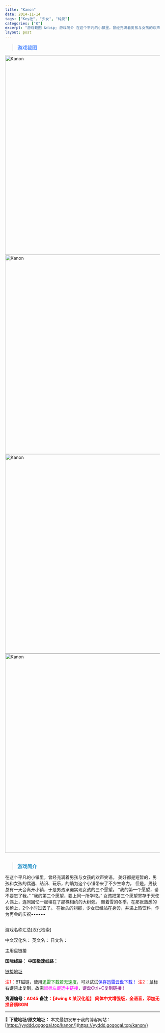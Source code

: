 ```yaml
---
title: "Kanon"
date: 2014-11-14
tags: ["Key社", "少女", "纯爱"]
categories: ["K"]
excerpt: "游戏截图 &nbsp; 游戏简介 在这个平凡的小镇里，曾经充满着男孩与女孩的欢声笑语。 美好都是短暂的，男孩和女孩的偶遇、结识、玩乐，的确为这个小镇带来了不少生命力。 但是，男孩总有一天会离开小镇，于是男孩承诺实现女孩的三个愿望。 “我的第一个愿望，请不要忘了我。” “我的第二个愿望，要上同一所学校&hellip;"
layout: post
---
```


<div>
<blockquote><b><span style="font-size: 12pt; color: #6699ff;">游戏截图</span></b></blockquote>
<div><img title="点击放大" src="https://yyddd.gogogal.top/wp-content/uploads/2025/04/20250430_6811e4bc6aa9a.webp" alt="Kanon" width="650" /></div>
<div><img title="点击放大" src="https://yyddd.gogogal.top/wp-content/uploads/2025/04/20250430_6811e4bec5655.webp" alt="Kanon" width="650" /></div>
<div><img title="点击放大" src="https://yyddd.gogogal.top/wp-content/uploads/2025/04/20250430_6811e4c00e88d.webp" alt="Kanon" width="650" /></div>
<div><img title="点击放大" src="https://yyddd.gogogal.top/wp-content/uploads/2025/04/20250430_6811e4c163006.webp" alt="Kanon" width="650" /></div>
&nbsp;
<blockquote><b><span style="font-size: 12pt; color: #3399cc;">游戏简介</span></b></blockquote>
<div>在这个平凡的小镇里，曾经充满着男孩与女孩的欢声笑语。
美好都是短暂的，男孩和女孩的偶遇、结识、玩乐，的确为这个小镇带来了不少生命力。
但是，男孩总有一天会离开小镇，于是男孩承诺实现女孩的三个愿望。
“我的第一个愿望，请不要忘了我。”
“我的第二个愿望，要上同一所学校。”
女孩把第三个愿望寄存于天使人偶上，连同回忆一起埋在了那棵相约的大树旁。
飘着雪的冬季，在那张熟悉的长椅上，2个小时过去了。
在抬头的刹那，少女已经站在身旁，并递上热饮料，作为再会的庆祝••••••</div>
&nbsp;

游戏名称汇总[汉化检索]

中文汉化名：
英文名：
日文名：
</div>
<div class="panel panel-primary">
<div class="panel-heading">主用盘链接</div>
<div class="panel-body">

<b>国际线路：</b>
<b>中国极速线路：</b>

<!--wechatfans start-->

<a href="https://pan.xunlei.com/s/VORYajr8FSuevxOb6wkQPf7TA1?pwd=27hp#">链接地址</a>

<!--wechatfans end-->
<span style="color: #ff0000;">注1：</span>BT磁链，使用<span style="color: #008000;">迅雷下载若无速度</span>，可以试试<span style="color: #0000ff;">保存迅雷云盘下载！</span>
<span style="color: #ff0000;">注2：</span>鼠标右键禁止复制，故需<span style="color: #ff00ff;">鼠标左键选中链接</span>，<span style="color: #800080;">键盘Ctrl+C复制链接！</span>

</div>
<div class="panel-footer"><span style="color: #ff0000;"><b><span style="color: #000000;">资源编号</span>：A045</b></span>
<span style="color: #ff0000;"><b><span style="color: #000000;">备注</span>：【dwing &amp; 某汉化组】 简体中文增强版，全语音，添加无损音质BGM</b></span></div>
</div>

---
📖 **下载地址/原文地址：** 本文最初发布于我的博客网站：[https://yyddd.gogogal.top/kanon/](https://yyddd.gogogal.top/kanon/)
